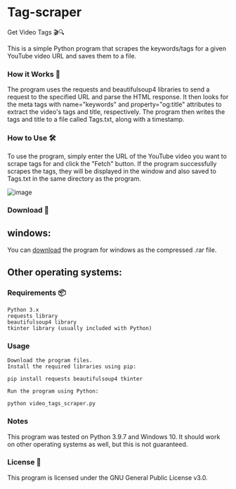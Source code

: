 # Tag-scraper
Get Video Tags 🎬🔍

This is a simple Python program that scrapes the keywords/tags for a given YouTube video URL and saves them to a file.

### How it Works 🤔

The program uses the requests and beautifulsoup4 libraries to send a request to the specified URL and parse the HTML response. It then looks for the meta tags with name="keywords" and property="og:title" attributes to extract the video's tags and title, respectively. The program then writes the tags and title to a file called Tags.txt, along with a timestamp.

### How to Use 🛠️

To use the program, simply enter the URL of the YouTube video you want to scrape tags for and click the "Fetch" button. If the program successfully scrapes the tags, they will be displayed in the window and also saved to Tags.txt in the same directory as the program.

![image](https://user-images.githubusercontent.com/106897514/218933100-36adbd04-8b40-44d3-80b1-9dc84e2dcf80.png)



### Download 💾

## windows:

You can <a href="https://github.com/aAshvinth/Tag-scraper/raw/main/Tag%20scraper%20-%20aAshvinth.zip">download</a> the program for windows as the compressed .rar file.

## Other operating systems:

### Requirements 📦

    Python 3.x
    requests library
    beautifulsoup4 library
    tkinter library (usually included with Python)

### Usage

    Download the program files.
    Install the required libraries using pip:
    
    pip install requests beautifulsoup4 tkinter
    
    Run the program using Python:
    
    python video_tags_scraper.py


### Notes

This program was tested on Python 3.9.7 and Windows 10. It should work on other operating systems as well, but this is not guaranteed.



### License 📄

This program is licensed under the GNU General Public License v3.0.

